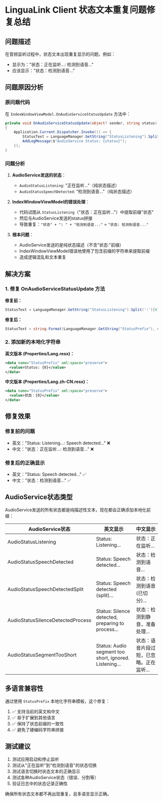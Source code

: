 # LinguaLink Client 状态文本重复问题修复总结

## 问题描述

在音频监听过程中，状态文本出现重复显示的问题，例如：
- 显示为："状态：正在监听...: 检测到语音..."
- 应该显示："状态：检测到语音..."

## 问题原因分析

### 原问题代码
在 `IndexWindowViewModel.OnAudioServiceStatusUpdate` 方法中：

```csharp
private void OnAudioServiceStatusUpdate(object? sender, string status)
{
    Application.Current.Dispatcher.Invoke(() => {
        StatusText = LanguageManager.GetString("StatusListening").Split(':')[0] + ": " + status;
        AddLogMessage($"AudioService Status: {status}");
    });
}
```

### 问题分析
1. **AudioService发送的状态**：
   - `AudioStatusListening`: "正在监听..."（纯状态描述）
   - `AudioStatusSpeechDetected`: "检测到语音..."（纯状态描述）

2. **IndexWindowViewModel的错误处理**：
   - 代码试图从 `StatusListening`（"状态：正在监听..."）中提取前缀"状态"
   - 然后与AudioService发送的status拼接
   - 导致重复：`"状态" + ": " + "检测到语音..."` = `"状态: 检测到语音..."`

3. **根本问题**：
   - AudioService发送的是纯状态描述（不含"状态:"前缀）
   - IndexWindowViewModel错误地使用了包含前缀的字符串来提取前缀
   - 造成逻辑混乱和文本重复

## 解决方案

### 1. 修复 OnAudioServiceStatusUpdate 方法

**修复前：**
```csharp
StatusText = LanguageManager.GetString("StatusListening").Split(':')[0] + ": " + status;
```

**修复后：**
```csharp
StatusText = string.Format(LanguageManager.GetString("StatusPrefix"), status);
```

### 2. 添加新的本地化字符串

**英文版本 (Properties/Lang.resx)：**
```xml
<data name="StatusPrefix" xml:space="preserve">
  <value>Status: {0}</value>
</data>
```

**中文版本 (Properties/Lang.zh-CN.resx)：**
```xml
<data name="StatusPrefix" xml:space="preserve">
  <value>状态：{0}</value>
</data>
```

## 修复效果

### 修复前的问题
- 英文："Status: Listening...: Speech detected..." ❌
- 中文："状态：正在监听...: 检测到语音..." ❌

### 修复后的正确显示
- 英文："Status: Speech detected..." ✅
- 中文："状态：检测到语音..." ✅

## AudioService状态类型

AudioService发送的所有状态都是纯描述性文本，现在都会正确添加本地化前缀：

| AudioService状态 | 英文显示 | 中文显示 |
|-----------------|---------|---------|
| AudioStatusListening | Status: Listening... | 状态：正在监听... |
| AudioStatusSpeechDetected | Status: Speech detected... | 状态：检测到语音... |
| AudioStatusSpeechDetectedSplit | Status: Speech detected (split)... | 状态：检测到语音 (已切分)... |
| AudioStatusSilenceDetectedProcess | Status: Silence detected, preparing to process... | 状态：检测到静音，准备处理... |
| AudioStatusSegmentTooShort | Status: Audio segment too short, ignored. Listening... | 状态：语音片段过短，已忽略。正在监听... |

## 多语言兼容性

通过使用 `StatusPrefix` 本地化字符串模板，这个修复：
1. ✅ 支持当前的英文和中文
2. ✅ 易于扩展到其他语言
3. ✅ 保持了状态前缀的一致性
4. ✅ 避免了硬编码字符串拼接

## 测试建议

1. 测试应用启动和停止监听
2. 测试从"正在监听"到"检测到语音"的状态切换
3. 测试语言切换时状态文本的正确显示
4. 测试各种AudioService状态（错误、分割等）
5. 验证日志中的状态记录正确性

确保所有状态文本都不再出现重复，且多语言显示正确。 